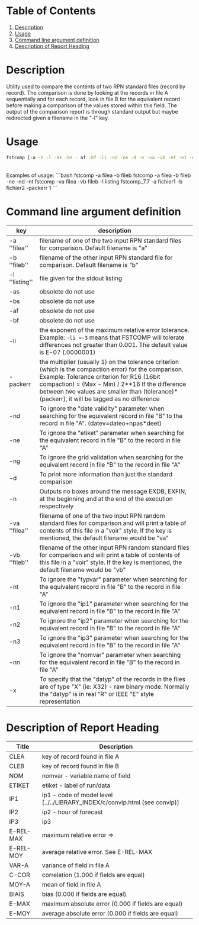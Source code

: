 # Table of Contents
1. [Description](#description)
2. [Usage](#usage)
3. [Command line argument definition](#command-line-argument-definition)
4. [Description of Report Heading](#description-of-report-heading)

# Description

Utility used to compare the contents of two RPN standard files (record by record). The comparison is done by looking at the records in file A sequentially and for each record, look in file B for the equivalent record before making a comparison of the values stored within this field. The output of the comparison report is through standard output but maybe redirected given a filename in the "-l" key.<br />

# Usage

```bash
fstcomp [-a -b -l -as -bs - af -bf -li -nd -ne -d -n -va -vb -nt -n1 -n2 -n3 -nn -x]
```
<br />
Examples of usage:
```bash
fstcomp -a filea -b fileb
fstcomp -a filea -b fileb -ne -nd -nt
fstcomp -va filea -vb fileb -l listing
fstcomp_7.7 -a fichier1 -b fichier2 -packerr 1
```

# Command line argument definition

|      key       |     description    | 
| -------------- | ------------------ |
| -a ''filea''   | filename of one of the two input RPN standard files for comparison. Default filename is "a" |
| -b ''fileb''   | filename of the other input RPN standard file for comparison. Default filename is "b" |
| -l ''listing'' | file given for the stdout listing |
| -as            | obsolete do not use |
| -bs            | obsolete do not use |
| -af            | obsolete do not use |
| -bf            | obsolete do not use |
| -li            | the exponent of the maximum relative error tolerance. Example: ```-li =-3``` means that FSTCOMP will tolerate differences not greater than 0.001. The default value is E-07 (.0000001) |
| -packerr       | the multiplier (usually 1) on the tolerance criterion (which is the compaction error) for the comparison. Example: Tolerance criterion for R16 (16bit compaction) = (Max - Min) / 2**16 If the difference between two values are smaller than (tolerance)*(packerr), it will be tagged as no difference |
| -nd            | To ignore the "date validity" parameter when searching for the equivalent record in file "B" to the record in file "A". (datev=dateo+npas*deet) |
| -ne            | To ignore the "etiket" parameter when searching for the equivalent record in file "B" to the record in file "A" |
| -ng            | To ignore the grid validation when searching for the equivalent record in file "B" to the record in file "A" |
| -d             | To print more information than just the standard comparison |
| -n             | Outputs no boxes around the message EXDB, EXFIN, at the beginning and at the end of the execution respectively |
| -va ''filea''  | filename of one of the two input RPN random standard files for comparison and will print a table of contents of this file in a "voir" style. If the key is mentioned, the default filename would be "va" |
| -vb ''fileb''  | filename of the other input RPN random standard files for comparison and will print a table of contents of this file in a "voir" style. If the key is mentioned, the default filename would be "vb" |
| -nt            | To ignore the "typvar" parameter when searching for the equivalent record in file "B" to the record in file "A" |
| -n1            | To ignore the "ip1" parameter when searching for the equivalent record in file "B" to the record in file "A" |
| -n2            | To ignore the "ip2" parameter when searching for the equivalent record in file "B" to the record in file "A" |
| -n3            | To ignore the "ip3" parameter when searching for the equivalent record in file "B" to the record in file "A" |
| -nn            | To ignore the "nomvar" parameter when searching for the equivalent record in file "B" to the record in file "A" |
| -x             | To specify that the "datyp" of the records in the files are of type "X" (ie: X32) - raw binary mode. Normally the "datyp" is in real "R" or IEEE "E" style representation |

# Description of Report Heading

|  Title    | Description |
| --------- | ----------- |
| CLEA      | key of record found in file A |
| CLEB      | key of record found in file B |
| NOM       | nomvar - variable name of field |
| ETIKET    | etiket - label of run/data |
| IP1       | ip1 - code of model level [../../LIBRARY_INDEX/c/convip.html (see convip)] |
| IP2       | ip2 - hour of forecast |
| IP3       | ip3 |
| E-REL-MAX | maximum relative error =&gt; |1.0-A/B| where values A and B are compared. B must be non-zero so A and B could be switched for the purpose of calculation |
| E-REL-MOY | average relative error. See E-REL-MAX |
| VAR-A     | variance of field in file A |
| C-COR     | correlation (1.000 if fields are equal) |
| MOY-A     | mean of field in file A |
| BIAIS     | bias (0.000 if fields are equal) |
| E-MAX     | maximum absolute error (0.000 if fields are equal) |
| E-MOY     | average absolute error (0.000 if fields are equal) |